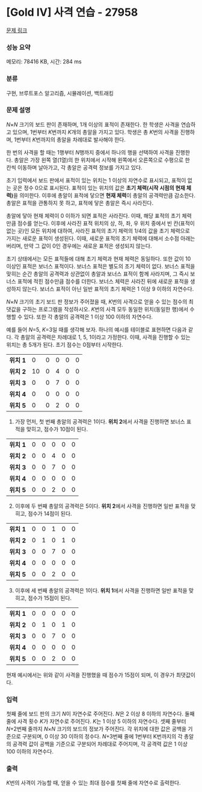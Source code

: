 # [Gold IV] 사격 연습 - 27958 

[문제 링크](https://www.acmicpc.net/problem/27958) 

### 성능 요약

메모리: 78416 KB, 시간: 284 ms

### 분류

구현, 브루트포스 알고리즘, 시뮬레이션, 백트래킹

### 문제 설명

<p><em>N</em>×<em>N</em> 크기의 보드 판이 존재하며, 1개 이상의 표적이 존재한다. 한 학생은 사격을 연습하고 있으며, 1번부터 <em>K</em>번까지 <em>K</em>개의 총알을 가지고 있다. 학생은 총 <em>K</em>번의 사격을 진행하며, 1번부터 <em>K</em>번까지의 총알을 차례대로 발사해야 한다.</p>

<p>한 번의 사격을 할 때는 1행부터 <em>N</em>행까지 중에서 하나의 행을 선택하여 사격을 진행한다. 총알은 가장 왼쪽 열(1열)의 한 위치에서 시작해 왼쪽에서 오른쪽으로 수평으로 한 칸씩 이동하며 날아가고, 각 총알은 공격력 정보를 가지고 있다.</p>

<p>초기 입력에서 보드 판에서 표적이 있는 위치는 1 이상의 자연수로 표시되고, 표적이 없는 곳은 정수 0으로 표시된다. 표적이 있는 위치의 값은 <strong>초기 체력(시작 시점의 현재 체력)</strong>을 의미한다. 이후에 총알이 표적에 닿으면 <strong>현재 체력</strong>이 총알의 공격력만큼 감소한다. 총알은 표적을 관통하지 못 하고, 표적에 닿은 총알은 즉시 사라진다.</p>

<p>총알에 닿아 현재 체력이 0 이하가 되면 표적은 사라진다. 이때, 해당 표적의 초기 체력만큼 점수를 얻는다. 이후에 사라진 표적 위치의 상, 하, 좌, 우 위치 중에서 빈 칸(표적이 없는 곳)인 모든 위치에 대하여, 사라진 표적의 초기 체력의 1/4의 값을 초기 체력으로 가지는 새로운 표적이 생성된다. 이때, 새로운 표적의 초기 체력에 대해서 소수점 아래는 버리며, 만약 그 값이 0인 경우에는 새로운 표적은 생성되지 않는다.</p>

<p>초기 상태에서는 모든 표적들에 대해 초기 체력과 현재 체력은 동일하다. 또한 값이 10 이상인 표적은 보너스 표적이다. 보너스 표적은 별도의 초기 체력이 없다. 보너스 표적을 맞히는 순간 총알의 공격력과 상관없이 총알과 보너스 표적이 함께 사라지며, 그 즉시 보너스 표적에 적힌 점수만큼 점수를 더한다. 보너스 체력은 사라진 뒤에 새로운 표적을 생성하지 않는다. 보너스 표적이 아닌 일반 표적의 초기 체력은 1 이상 9 이하의 자연수다.</p>

<p><em>N</em>×<em>N</em> 크기의 초기 보드 판 정보가 주어졌을 때, <em>K</em>번의 사격으로 얻을 수 있는 점수의 최댓값을 구하는 프로그램을 작성하시오. <em>K</em>번의 사격 모두 동일한 위치(동일한 행)에서 수행할 수 있다. 또한 각 총알의 공격력은 1 이상 100 이하의 자연수다.</p>

<p>예를 들어 <em>N</em>=5, <em>K</em>=3일 때를 생각해 보자. 하나의 예시를 테이블로 표현하면 다음과 같다. 각 총알의 공격력은 차례대로 1, 5, 1이라고 가정한다. 이때, 사격을 진행할 수 있는 위치는 총 5개가 된다. 초기 점수는 0점부터 시작한다.</p>

<table class="table table-bordered table-center-50 td-center">
	<tbody>
		<tr>
			<td><strong>위치 1</strong></td>
			<td>0</td>
			<td>0</td>
			<td>0</td>
			<td>0</td>
			<td>0</td>
		</tr>
		<tr>
			<td><strong>위치 2</strong></td>
			<td>10</td>
			<td>0</td>
			<td>4</td>
			<td>0</td>
			<td>0</td>
		</tr>
		<tr>
			<td><strong>위치 3</strong></td>
			<td>0</td>
			<td>0</td>
			<td>7</td>
			<td>0</td>
			<td>0</td>
		</tr>
		<tr>
			<td><strong>위치 4</strong></td>
			<td>0</td>
			<td>0</td>
			<td>0</td>
			<td>0</td>
			<td>0</td>
		</tr>
		<tr>
			<td><strong>위치 5</strong></td>
			<td>0</td>
			<td>0</td>
			<td>2</td>
			<td>0</td>
			<td>0</td>
		</tr>
	</tbody>
</table>

<ol>
	<li>가장 먼저, 첫 번째 총알의 공격력은 1이다. <strong>위치 2</strong>에서 사격을 진행하면 보너스 표적을 맞히고, 점수가 10점이 된다.</li>
</ol>

<table class="table table-bordered table-center-50 td-center">
	<tbody>
		<tr>
			<td><strong>위치 1</strong></td>
			<td>0</td>
			<td>0</td>
			<td>0</td>
			<td>0</td>
			<td>0</td>
		</tr>
		<tr>
			<td><strong>위치 2</strong></td>
			<td>0</td>
			<td>0</td>
			<td>4</td>
			<td>0</td>
			<td>0</td>
		</tr>
		<tr>
			<td><strong>위치 3</strong></td>
			<td>0</td>
			<td>0</td>
			<td>7</td>
			<td>0</td>
			<td>0</td>
		</tr>
		<tr>
			<td><strong>위치 4</strong></td>
			<td>0</td>
			<td>0</td>
			<td>0</td>
			<td>0</td>
			<td>0</td>
		</tr>
		<tr>
			<td><strong>위치 5</strong></td>
			<td>0</td>
			<td>0</td>
			<td>2</td>
			<td>0</td>
			<td>0</td>
		</tr>
	</tbody>
</table>

<ol start="2">
	<li>이후에 두 번째 총알의 공격력은 5이다. <strong>위치 2</strong>에서 사격을 진행하면 일반 표적을 맞히고, 점수가 14점이 된다.</li>
</ol>

<table class="table table-bordered table-center-50 td-center">
	<tbody>
		<tr>
			<td><strong>위치 1</strong></td>
			<td>0</td>
			<td>0</td>
			<td>1</td>
			<td>0</td>
			<td>0</td>
		</tr>
		<tr>
			<td><strong>위치 2</strong></td>
			<td>0</td>
			<td>1</td>
			<td>0</td>
			<td>1</td>
			<td>0</td>
		</tr>
		<tr>
			<td><strong>위치 3</strong></td>
			<td>0</td>
			<td>0</td>
			<td>7</td>
			<td>0</td>
			<td>0</td>
		</tr>
		<tr>
			<td><strong>위치 4</strong></td>
			<td>0</td>
			<td>0</td>
			<td>0</td>
			<td>0</td>
			<td>0</td>
		</tr>
		<tr>
			<td><strong>위치 5</strong></td>
			<td>0</td>
			<td>0</td>
			<td>2</td>
			<td>0</td>
			<td>0</td>
		</tr>
	</tbody>
</table>

<ol start="3">
	<li>이후에 세 번째 총알의 공격력은 1이다. <strong>위치 1</strong>에서 사격을 진행하면 일반 표적을 맞히고, 점수가 15점이 된다.</li>
</ol>

<table class="table table-bordered table-center-50 td-center">
	<tbody>
		<tr>
			<td><strong>위치 1</strong></td>
			<td>0</td>
			<td>0</td>
			<td>0</td>
			<td>0</td>
			<td>0</td>
		</tr>
		<tr>
			<td><strong>위치 2</strong></td>
			<td>0</td>
			<td>1</td>
			<td>0</td>
			<td>1</td>
			<td>0</td>
		</tr>
		<tr>
			<td><strong>위치 3</strong></td>
			<td>0</td>
			<td>0</td>
			<td>7</td>
			<td>0</td>
			<td>0</td>
		</tr>
		<tr>
			<td><strong>위치 4</strong></td>
			<td>0</td>
			<td>0</td>
			<td>0</td>
			<td>0</td>
			<td>0</td>
		</tr>
		<tr>
			<td><strong>위치 5</strong></td>
			<td>0</td>
			<td>0</td>
			<td>2</td>
			<td>0</td>
			<td>0</td>
		</tr>
	</tbody>
</table>

<p>현재 예시에서는 위와 같이 사격을 진행했을 때 점수가 15점이 되며, 이 경우가 최댓값이다.</p>

### 입력 

 <p>첫째 줄에 보드 판의 크기 <em>N</em>이 자연수로 주어진다. <em>N</em>은 2 이상 8 이하의 자연수다. 둘째 줄에 사격 횟수 <em>K</em>가 자연수로 주어진다. <em>K</em>는 1 이상 5 이하의 자연수다. 셋째 줄부터 <em>N</em>+2번째 줄까지 <em>N</em>×<em>N</em> 크기의 보드의 정보가 주어진다. 각 위치에 대한 값은 공백을 기준으로 구분되며, 0 이상 30 이하의 정수다. <em>N</em>+3번째 줄에 1번부터 K번까지의 각 총알의 공격력 값이 공백을 기준으로 구분되어 차례대로 주어지며, 각 공격력 값은 1 이상 100 이하의 자연수다.</p>

### 출력 

 <p><em>K</em>번의 사격이 가능할 때, 얻을 수 있는 최대 점수를 첫째 줄에 자연수로 출력한다.</p>

